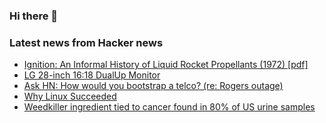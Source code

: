 ### Hi there 👋

<!--
**arashid-sh/arashid-sh** is a ✨ _special_ ✨ repository because its `README.md` (this file) appears on your GitHub profile.

Here are some ideas to get you started:

- 🔭 I’m currently working on ...
- 🌱 I’m currently learning ...
- 👯 I’m looking to collaborate on ...
- 🤔 I’m looking for help with ...
- 💬 Ask me about ...
- 📫 How to reach me: ...
- 😄 Pronouns: ...
- ⚡ Fun fact: ...
-->

### Latest news from Hacker news
<!-- BLOG-POST-LIST:START -->
- [Ignition: An Informal History of Liquid Rocket Propellants &lpar;1972&rpar; [pdf]](https://library.sciencemadness.org/library/books/ignition.pdf)
- [LG 28-inch 16:18 DualUp Monitor](https://www.lg.com/us/monitors/lg-28mq780-b)
- [Ask HN: How would you bootstrap a telco? &lpar;re: Rogers outage&rpar;](https://news.ycombinator.com/item?id=32035633)
- [Why Linux Succeeded](https://riskmusings.substack.com/p/why-linux-succeeded-resilience-of)
- [Weedkiller ingredient tied to cancer found in 80% of US urine samples](https://www.theguardian.com/us-news/2022/jul/09/weedkiller-glyphosate-cdc-study-urine-samples)
<!-- BLOG-POST-LIST:END -->
